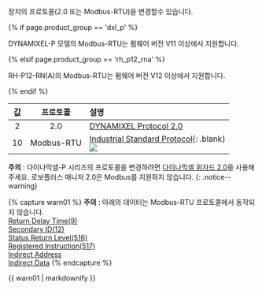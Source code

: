 
장치의 프로토콜(2.0 또는 Modbus-RTU)을 변경할수 있습니다.  

{% if page.product_group == 'dxl_p' %}

DYNAMIXEL-P 모델의 Modbus-RTU는 펌웨어 버전 V11 이상에서 지원합니다.

{% elsif page.product_group == 'rh_p12_rna' %}

RH-P12-RN(A)의 Modbus-RTU는 펌웨어 버전 V12 이상에서 지원합니다.

{% endif %}

| 값 |  프로토콜  | 설명                                                                                                  |
|:--:|:----------:|:------------------------------------------------------------------------------------------------------|
| 2  |    2.0     | [DYNAMIXEL Protocol 2.0]                                                                              |
| 10 | Modbus-RTU | [Industrial Standard Protocol]{: .blank}<br>![](/assets/images/dxl/p/protocol_mode_modbus.png) |

[DYNAMIXEL Protocol 2.0]: /docs/kr/dxl/protocol2/
[Industrial Standard Protocol]: http://modbus.org/docs/PI_MBUS_300.pdf

**주의** : 다이나믹셀-P 시리즈의 프로토콜을 변경하려면 [다이나믹셀 위자드 2.0](/docs/kr/software/dynamixel/dynamixel_wizard2/)을 사용해주세요. 로보플러스 매니저 2.0은 Modbus를 지원하지 않습니다.
{: .notice--warning}

{% capture warn01 %}
**주의** : 아래의 데이터는 Modbus-RTU 프로토콜에서 동작되지 않습니다.  
[Return Delay Time(9)](#return-delay-time9)  
[Secondary ID(12)](#secondary-id12)  
[Status Return Level(516)](#status-return-level516)  
[Registered Instruction(517)](#registered-instruction517)  
[Indirect Address](#indirect-address)  
[Indirect Data](#indirect-data)
{% endcapture %}
<div class="notice--warning">{{ warn01 | markdownify }}</div>
